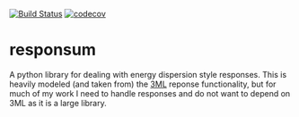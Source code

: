 [![Build Status](https://travis-ci.org/grburgess/responsum.svg?branch=master)](https://travis-ci.org/grburgess/responsum)
[![codecov](https://codecov.io/gh/grburgess/responsum/branch/master/graph/badge.svg)](https://codecov.io/gh/grburgess/responsum)
# responsum
A python library for dealing with energy dispersion style responses. This is heavily modeled (and taken from) the [3ML](https://github.com/threeML) reponse functionality, but for much of my work I need to handle responses and do not want to depend on 3ML as it is a large library. 
